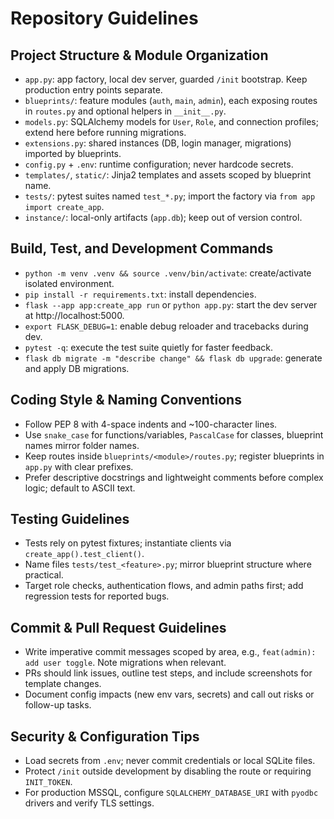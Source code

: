 # Repository Guidelines

## Project Structure & Module Organization
- `app.py`: app factory, local dev server, guarded `/init` bootstrap. Keep production entry points separate.
- `blueprints/`: feature modules (`auth`, `main`, `admin`), each exposing routes in `routes.py` and optional helpers in `__init__.py`.
- `models.py`: SQLAlchemy models for `User`, `Role`, and connection profiles; extend here before running migrations.
- `extensions.py`: shared instances (DB, login manager, migrations) imported by blueprints.
- `config.py` + `.env`: runtime configuration; never hardcode secrets.
- `templates/`, `static/`: Jinja2 templates and assets scoped by blueprint name.
- `tests/`: pytest suites named `test_*.py`; import the factory via `from app import create_app`.
- `instance/`: local-only artifacts (`app.db`); keep out of version control.

## Build, Test, and Development Commands
- `python -m venv .venv && source .venv/bin/activate`: create/activate isolated environment.
- `pip install -r requirements.txt`: install dependencies.
- `flask --app app:create_app run` or `python app.py`: start the dev server at http://localhost:5000.
- `export FLASK_DEBUG=1`: enable debug reloader and tracebacks during dev.
- `pytest -q`: execute the test suite quietly for faster feedback.
- `flask db migrate -m "describe change" && flask db upgrade`: generate and apply DB migrations.

## Coding Style & Naming Conventions
- Follow PEP 8 with 4-space indents and ~100-character lines.
- Use `snake_case` for functions/variables, `PascalCase` for classes, blueprint names mirror folder names.
- Keep routes inside `blueprints/<module>/routes.py`; register blueprints in `app.py` with clear prefixes.
- Prefer descriptive docstrings and lightweight comments before complex logic; default to ASCII text.

## Testing Guidelines
- Tests rely on pytest fixtures; instantiate clients via `create_app().test_client()`.
- Name files `tests/test_<feature>.py`; mirror blueprint structure where practical.
- Target role checks, authentication flows, and admin paths first; add regression tests for reported bugs.

## Commit & Pull Request Guidelines
- Write imperative commit messages scoped by area, e.g., `feat(admin): add user toggle`. Note migrations when relevant.
- PRs should link issues, outline test steps, and include screenshots for template changes.
- Document config impacts (new env vars, secrets) and call out risks or follow-up tasks.

## Security & Configuration Tips
- Load secrets from `.env`; never commit credentials or local SQLite files.
- Protect `/init` outside development by disabling the route or requiring `INIT_TOKEN`.
- For production MSSQL, configure `SQLALCHEMY_DATABASE_URI` with `pyodbc` drivers and verify TLS settings.
